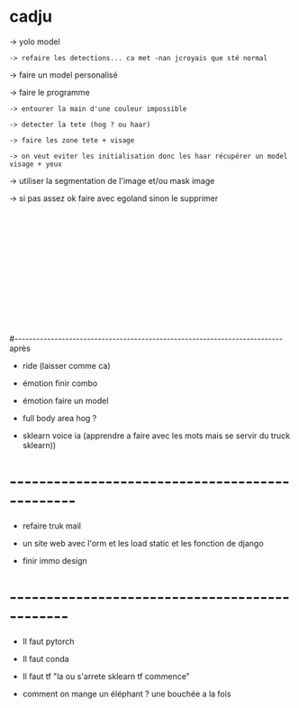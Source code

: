 # cadju


-> yolo model

    -> refaire les detections... ca met -nan jcroyais que sté normal

-> faire un model personalisé

-> faire le programme

    -> entourer la main d'une couleur impossible

    -> detecter la tete (hog ? ou haar)
  
    -> faire les zone tete + visage
  
    -> on veut eviter les initialisation donc les haar récupérer un model visage + yeux

-> utiliser la segmentation de l'image et/ou mask image 

-> si pas assez ok faire avec egoland sinon le supprimer




<br><br><br><br><br><br><br><br><br><br><br><br>




#-------------------------------------------------------------------------- après

- ride (laisser comme ca)

- émotion finir combo

- émotion faire un model

- full body area hog ?

- sklearn voice ia (apprendre a faire avec les mots mais se servir du truck sklearn))


# -----------------------------------------------

- refaire truk mail

- un site web avec l'orm et les load static et les fonction de django

- finir immo design

# ----------------------------------------------

- Il faut pytorch

- Il faut conda

- Il faut tf "la ou s'arrete sklearn tf commence"

- comment on mange un éléphant ? une bouchée a la fois








